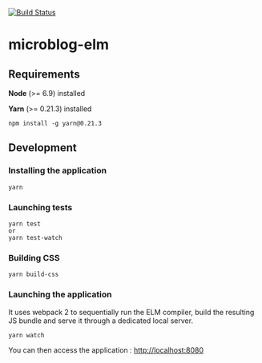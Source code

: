 [![Build Status](https://travis-ci.org/octo-web-front-end-tribe/microblog-elm.svg?branch=master)](https://travis-ci.org/octo-web-front-end-tribe/microblog-elm)

# microblog-elm

## Requirements
**Node** (>= 6.9) installed

**Yarn** (>= 0.21.3) installed
```console
npm install -g yarn@0.21.3
```

## Development

### Installing the application
```console
yarn
```

### Launching tests
```console
yarn test
or
yarn test-watch
```

### Building CSS

```console
yarn build-css
```

### Launching the application
It uses webpack 2 to sequentially run the ELM compiler, build the resulting JS bundle and serve it through a dedicated local server.

```console
yarn watch
```

You can then access the application : [http://localhost:8080](http://localhost:8080)
